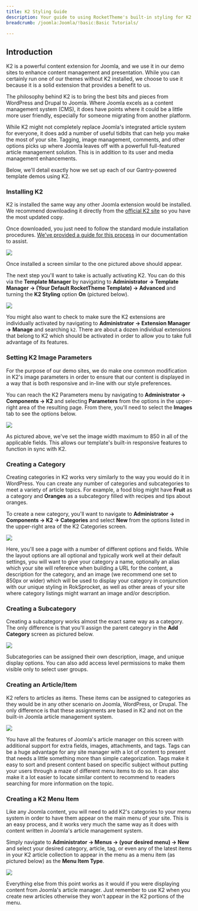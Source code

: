 ```yaml
---
title: K2 Styling Guide
description: Your guide to using RocketTheme's built-in styling for K2.
breadcrumb: /joomla:Joomla/!basic:Basic Tutorials/

---
```


Introduction
-----
K2 is a powerful content extension for Joomla, and we use it in our demo sites to enhance content management and presentation. While you can certainly run one of our themes without K2 installed, we choose to use it because it is a solid extension that provides a benefit to us.

The philosophy behind K2 is to bring the best bits and pieces from WordPress and Drupal to Joomla. Where Joomla excels as a content management system (CMS), it does have points where it could be a little more user friendly, especially for someone migrating from another platform.

While K2 might not completely replace Joomla's integrated article system for everyone, it does add a number of useful tidbits that can help you make the most of your site. Tagging, image management, comments, and other options picks up where Joomla leaves off with a powerfull full-featured article management solution. This is in addition to its user and media management enhancements.

Below, we'll detail exactly how we set up each of our Gantry-powered template demos using K2.

### Installing K2
K2 is installed the same way any other Joomla extension would be installed. We recommend downloading it directly from the [official K2 site][k2] so you have the most updated copy.

Once downloaded, you just need to follow the standard module installation procedures. [We've provided a guide for this process][extensions] in our documentation to assist.

![][k22]

Once installed a screen similar to the one pictured above should appear.

The next step you'll want to take is actually activating K2. You can do this via the **Template Manager** by navigating to **Administrator -> Template Manager -> (Your Default RocketTheme Template) -> Advanced** and turning the **K2 Styling** option **On** (pictured below).

![][k21]

You might also want to check to make sure the K2 extensions are individually activated by navigating to **Administrator -> Extension Manager -> Manage** and searching `k2`. There are about a dozen individual extensions that belong to K2 which should be activated in order to allow you to take full advantage of its features.

### Setting K2 Image Parameters
For the purpose of our demo sites, we do make one common modification in K2's image parameters in order to ensure that our content is displayed in a way that is both responsive and in-line with our style preferences.

You can reach the K2 Parameters menu by navigating to **Administrator -> Components -> K2** and selecting **Parameters** from the options in the upper-right area of the resulting page. From there, you'll need to select the **Images** tab to see the options below.

![][k23]

As pictured above, we've set the image width maximum to 850 in all of the applicable fields. This allows our template's built-in responsive features to function in sync with K2.

### Creating a Category
Creating categories in K2 works very similarly to the way you would do it in WordPress. You can create any number of categories and subcategories to meet a variety of article topics. For example, a food blog might have **Fruit** as a category and **Oranges** as a subcategory filled with recipes and tips about oranges.

To create a new category, you'll want to navigate to **Administrator -> Components -> K2 -> Categories** and select **New** from the options listed in the upper-right area of the K2 Categories screen. 

![][k25]

Here, you'll see a page with a number of different options and fields. While the layout options are all optional and typically work well at their default settings, you will want to give your category a name, optionally an alias which your site will reference when building a URL for the content, a description for the category, and an image (we recommend one set to 850px or wider) which will be used to display your category in conjunction with our unique styling in RokSprocket, as well as other areas of your site where category listings might warrant an image and/or description.

### Creating a Subcategory
Creating a subcategory works almost the exact same way as a category. The only difference is that you'll assign the parent category in the **Add Category** screen as pictured below.

![][k26]

Subcategories can be assigned their own description, image, and unique display options. You can also add access level permissions to make them visible only to select user groups.

### Creating an Article/Item
K2 refers to articles as items. These items can be assigned to categories as they would be in any other scenario on Joomla, WordPress, or Drupal. The only difference is that these assignments are based in K2 and not on the built-in Joomla article management system.

![][k27]

You have all the features of Joomla's article manager on this screen with additional support for extra fields, images, attachments, and tags. Tags can be a huge advantage for any site manager with a lot of content to present that needs a little something more than simple categorization. Tags make it easy to sort and present content based on specific subject without putting your users through a maze of different menu items to do so. It can also make it a lot easier to locate similar content to recommend to readers searching for more information on the topic.

### Creating a K2 Menu Item
Like any Joomla content, you will need to add K2's categories to your menu system in order to have them appear on the main menu of your site. This is an easy process, and it works very much the same way as it does with content written in Joomla's article management system.

Simply navigate to **Administrator -> Menus -> (your desired menu) -> New** and select your desired category, article, tag, or even any of the latest items in your K2 article collection to appear in the menu as a menu item (as pictured below) as the **Menu Item Type**.

![][k28]

Everything else from this point works as it would if you were displaying content from Joomla's article manager. Just remember to use K2 when you create new articles otherwise they won't appear in the K2 portions of the menu.

[k2]: http://getk2.org/index.php
[k21]: assets/k2_1.jpeg
[k22]: assets/k2_2.jpeg
[k23]: assets/k2_3.jpeg
[k24]: assets/k2_4.jpeg
[k25]: assets/k2_5.jpeg
[k26]: assets/k2_6.jpeg
[k27]: assets/k2_7.jpeg
[k28]: assets/k2_8.jpg
[extensions]: ../platform/extensions.md#how-to-install-an-extension